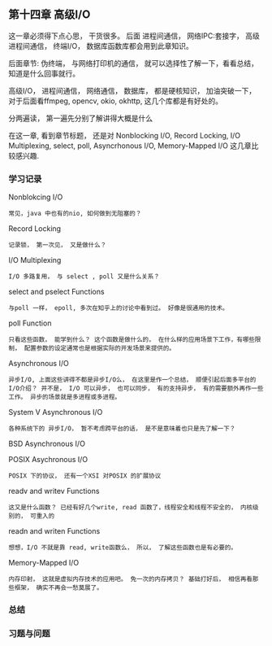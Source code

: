 
## 第十四章 高级I/O

这一章必须得下点心思， 干货很多。 后面 进程间通信， 网络IPC:套接字， 高级进程间通信， 终端I/O， 数据库函数库都会用到此章知识。 

后面章节: 伪终端， 与网络打印机的通信， 就可以选择性了解一下，看看总结， 知道是什么回事就行。 

高级I/O， 进程间通信， 网络通信， 数据库， 都是硬核知识， 加油突破一下， 对于后面看ffmpeg, opencv, okio, okhttp, 这几个库都是有好处的。 

分两遍读， 第一遍先分别了解讲得大概是什么

在这一章, 看到章节标题， 还是对 Nonblocking I/O, Record Locking, I/O Multiplexing, select, poll, Asyncrhonous I/O, Memory-Mapped I/O 这几章比较感兴趣. 

### 学习记录

Nonblokcing I/O
	
	常见，java 中也有的nio, 如何做到无阻塞的？ 

Record Locking

	记录锁， 第一次见， 又是做什么？ 

I/O Multiplexing

	I/O 多路复用， 与 select , poll 又是什么关系？ 

select and pselect Functions

	与poll 一样， epoll, 多次在知乎上的讨论中看到过。 好像是很通用的技术。 

poll Function

	只看这些函数， 能学到什么？ 这个函数是做什么的， 在什么样的应用场景下工作，有哪些限制， 配置参数的设定通常也是根据实际的开发场景来提供的。 

Asynchronous I/O

	异步I/O, 上面这些讲得不都是异步I/O么， 在这里是作一个总结， 顺便引起后面多平台的I/O介绍？ 并不是， I/O 可以异步， 也可以同步， 有的支持异步， 有的需要额外再作一些工作。 异步的场景就是多进程或多进程。 

System V Asynchronous I/O

	各种系统下的 异步I/O， 暂不考虑跨平台的话， 是不是意味着也只是先了解一下？ 

BSD Asynchronous I/O

POSIX Asychronous I/O
	
	POSIX 下的协议， 还有一个XSI 对POSIX 的扩展协议

readv and writev Functions

	这又是什么函数？ 已经有好几个write, read 函数了，线程安全和线程不安全的， 内核级别的， 可重入的

readn and writen Functions

	想想，I/O 不就是靠 read, write函数么， 所以， 了解这些函数也是有必要的。 

Memory-Mapped I/O

	内存印射， 这就是虚拟内存技术的应用吧。 免一次的内存拷贝？ 基础打好后， 相信再看那些框架， 确实不再会一愁莫展了。 

### 总结

### 习题与问题
